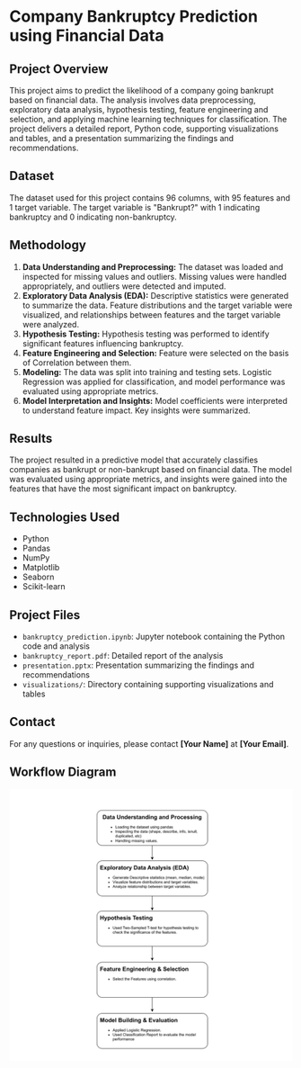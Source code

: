 </head> <body> <h1>Company Bankruptcy Prediction using Financial Data</h1> <h2>Project Overview</h2> <p>This project aims to predict the likelihood of a company going bankrupt based on financial data. The analysis involves data preprocessing, exploratory data analysis, hypothesis testing, feature engineering and selection, and applying machine learning techniques for classification. The project delivers a detailed report, Python code, supporting visualizations and tables, and a presentation summarizing the findings and recommendations. </p> <h2>Dataset</h2> <p>The dataset used for this project contains 96 columns, with 95 features and 1 target variable. The target variable is "Bankrupt?" with 1 indicating bankruptcy and 0 indicating non-bankruptcy.</p> <h2>Methodology</h2> <ol> <li><strong>Data Understanding and Preprocessing:</strong> The dataset was loaded and inspected for missing values and outliers. Missing values were handled appropriately, and outliers were detected and imputed.</li> <li><strong>Exploratory Data Analysis (EDA):</strong> Descriptive statistics were generated to summarize the data. Feature distributions and the target variable were visualized, and relationships between features and the target variable were analyzed.</li> <li><strong>Hypothesis Testing:</strong> Hypothesis testing was performed to identify significant features influencing bankruptcy.</li> <li><strong>Feature Engineering and Selection:</strong> Feature were selected on the basis of Correlation between them. </li> <li><strong>Modeling:</strong> The data was split into training and testing sets. Logistic Regression was applied for classification, and model performance was evaluated using appropriate metrics.</li> <li><strong>Model Interpretation and Insights:</strong> Model coefficients were interpreted to understand feature impact. Key insights were summarized. </li> </ol> <h2>Results</h2> <p>The project resulted in a predictive model that accurately classifies companies as bankrupt or non-bankrupt based on financial data. The model was evaluated using appropriate metrics, and insights were gained into the features that have the most significant impact on bankruptcy.</p> <h2>Technologies Used</h2> <ul> <li>Python</li> <li>Pandas</li> <li>NumPy</li> <li>Matplotlib</li> <li>Seaborn</li> <li>Scikit-learn</li> </ul> <h2>Project Files</h2> <ul> <li><code>bankruptcy_prediction.ipynb</code>: Jupyter notebook containing the Python code and analysis</li> <li><code>bankruptcy_report.pdf</code>: Detailed report of the analysis</li> <li><code>presentation.pptx</code>: Presentation summarizing the findings and recommendations</li> <li><code>visualizations/</code>: Directory containing supporting visualizations and tables</li> </ul> <h2>Contact</h2> <p>For any questions or inquiries, please contact <strong>[Your Name]</strong> at <strong>[Your Email]</strong>.</p> <h2>Workflow Diagram</h2> <img src="workflow.png" alt="Bankruptcy Prediction Workflow"> </body> </html>
